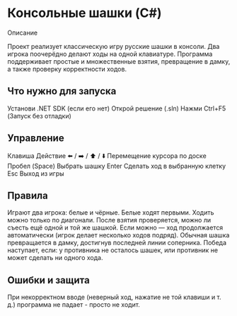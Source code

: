 # Консольные шашки (C#)
Описание

Проект реализует классическую игру русские шашки в консоли.
Два игрока поочерёдно делают ходы на одной клавиатуре.
Программа поддерживает простые и множественные взятия, превращение в дамку, а также проверку корректности ходов.

## Что нужно для запуска
Установи .NET SDK (если его нет)
Открой решение (.sln)
Нажми Ctrl+F5 (Запуск без отладки)

## Управление
Клавиша	Действие
⬅️ / ➡️ / ⬆️ / ⬇️	Перемещение курсора по доске
Пробел (Space)	Выбрать шашку
Enter	Сделать ход в выбранную клетку
Esc	Выход из игры

## Правила
Играют два игрока: белые и чёрные.
Белые ходят первыми.
Ходить можно только по диагонали.
После взятия проверяется, можно ли съесть ещё одной и той же шашкой.
Если можно — ход продолжается автоматически (игрок делает несколько ходов подряд).
Обычная шашка превращается в дамку, достигнув последней линии соперника.
Победа наступает, если: у противника не осталось шашек, или противник не может сделать ни одного хода.

## Ошибки и защита
При некорректном вводе (неверный ход, нажатие не той клавиши и т. д.) программа не падает -  просто не ходит.
